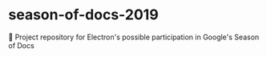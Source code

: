 # season-of-docs-2019
:book: Project repository for Electron's possible participation in Google's Season of Docs

